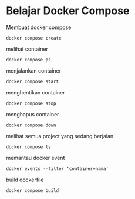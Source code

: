 # Belajar Docker Compose

Membuat docker compose
```
docker compose create
```

melihat container
```
docker compose ps
```

menjalankan container
```
docker compose start
```

menghentikan container
```
docker compose stop
```

menghapus container
```
docker compose down
```

melihat semua project yang sedang berjalan
```
docker compose ls
```

memantau docker event

```
docker events --filter ‘container=nama’
```

build dockerfile
```
docker compose build
```